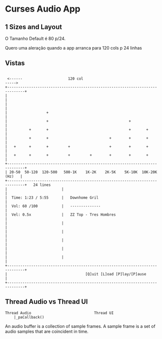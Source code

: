 # Curses Audio App

## 1 Sizes and Layout

O Tamanho Default é 80 p/24.

Quero uma aleração quando a app arranca para 
120 cols p 24 linhas

## Vistas

```

 <------                     120 col                                      ----->
+------------------------------------------------------------------------------+
|                                                                              |
|                                                                              |
|                  +                                                           |
|                  +                                     +                     |
|          +       +                                     +       +             |
|          +       +                            +        +       +             |
|   +      +       +         +                  +        +       +             |
|   +      +       +         +         +        +        +       +             |
+------------------------------------------------------------------------------+
| 20-50  50-120  120-500   500-1K    1K-2K    2K-5K    5K-10K  10K-20K  (Hz)   |
+------------------------------------------------------------------------------+   24 lines
|                         |                                                    |
|  Time: 1:23 / 5:55      |   Downhome Gril                                    |
|  Vol: 60 /100           |   --------------                                   |
|  Vel: 0.5x              |   ZZ Top - Tres Hombres                            |
|                         |                                                    |
|                         |                                                    |
|                         |                                                    |
|                         |                                                    |
|                         |                                                    |
+------------------------------------------------------------------------------+
|                                    [Q]uit [L]oad [P]lay/[P]ause              |
+------------------------------------------------------------------------------+
```

## Thread Audio vs Thread UI

    Thread Audio                             Thread UI
        |_paCallback()



An audio buffer is a collection of sample frames. A sample frame is a set of audio samples that are coincident in time.